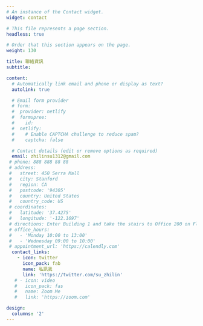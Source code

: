 ```yaml
---
# An instance of the Contact widget.
widget: contact

# This file represents a page section.
headless: true

# Order that this section appears on the page.
weight: 130

title: 聯絡資訊
subtitle:

content:
  # Automatically link email and phone or display as text?
  autolink: true

  # Email form provider
  # form:
  #  provider: netlify
  #  formspree:
  #    id:
  #  netlify:
  #    # Enable CAPTCHA challenge to reduce spam?
  #    captcha: false

  # Contact details (edit or remove options as required)
  email: zhilinsu1312@gmail.com
 # phone: 888 888 88 88
 # address:
 #   street: 450 Serra Mall
 #   city: Stanford
 #   region: CA
 #   postcode: '94305'
 #   country: United States
 #   country_code: US
 # coordinates:
 #   latitude: '37.4275'
 #   longitude: '-122.1697'
 # directions: Enter Building 1 and take the stairs to Office 200 on Floor 2
 # office_hours:
 #   - 'Monday 10:00 to 13:00'
 #   - 'Wednesday 09:00 to 10:00'
 # appointment_url: 'https://calendly.com'
  contact_links:
    - icon: twitter
      icon_pack: fab
      name: 私訊我
      link: 'https://twitter.com/su_zhilin'
   # - icon: video
   #   icon_pack: fas
   #   name: Zoom Me
   #   link: 'https://zoom.com'

design:
  columns: '2'
---
```

